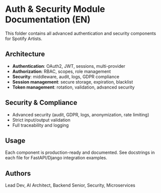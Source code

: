 # Auth & Security Module Documentation (EN)

This folder contains all advanced authentication and security components for Spotify Artists.

## Architecture
- **Authentication**: OAuth2, JWT, sessions, multi-provider
- **Authorization**: RBAC, scopes, role management
- **Security**: middleware, audit, logs, GDPR compliance
- **Session management**: secure storage, expiration, blacklist
- **Token management**: rotation, validation, advanced security

## Security & Compliance
- Advanced security (audit, GDPR, logs, anonymization, rate limiting)
- Strict input/output validation
- Full traceability and logging

## Usage
Each component is production-ready and documented. See docstrings in each file for FastAPI/Django integration examples.

## Authors
Lead Dev, AI Architect, Backend Senior, Security, Microservices

